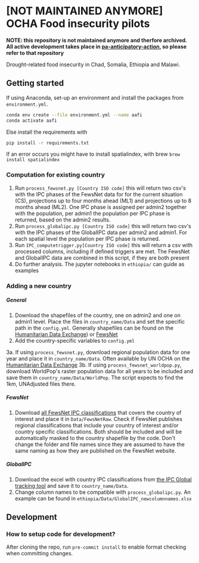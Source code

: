 # [NOT MAINTAINED ANYMORE] OCHA Food insecurity pilots

**NOTE: this repository is not maintained anymore and therfore archived. 
All active development takes place in [pa-anticipatory-action](https://github.com/OCHA-DAP/pa-anticipatory-action), so please refer to that repository**

Drought-related food insecurity in Chad, Somalia, Ethiopia and Malawi. 

## Getting started
If using Anaconda, set-up an environment and install the packages from `environment.yml`. 
   ``` bash
   conda env create --file environment.yml --name aafi
   conda activate aafi
   ```
Else install the requirements with 
   ``` bash
   pip install -r requirements.txt
   ```
If an error occurs you might have to install spatialindex, with brew `brew install spatialindex`

### Computation for existing country
1. Run `process_fewsnet.py [Country ISO code]` this will return two csv's with the IPC phases of the FewsNet data for  for the current situation (CS), projections up to four months ahead (ML1) and projections up to 8 months ahead (ML2). One IPC phase is assigned per admin2 together with the population, per admin1 the population per IPC phase is returned, based on the admin2 results.  
2. Run `process_globalipc.py [Country ISO code]` this will return two csv's with the IPC phases of the GlobalIPC data per admin2 and admin1. For each spatial level the population per IPC phase is returned. 
3. Run `IPC_computetrigger.py[Country ISO code]` this will return a csv with processed columns, including if defined triggers are met. The FewsNet and GlobalIPC data are combined in this script, if they are both present
3. Do further analysis. The jupyter notebooks in `ethiopia/` can guide as examples

### Adding a new country
##### General
1. Download the shapefiles of the country, one on admin2 and one on admin1 level. Place the files in `country_name/Data` and set the specific path in the `config.yml`. Generally shapefiles can be found on the [Humanitarian Data Exchange](data.humdata.org)) or [FewsNet](https://fews.net/fews-data/334)  
2. Add the country-specific variables to `config.yml`

3a. If using `process_fewsnet.py`, download regional population data for one year and place it in `country_name/Data`. Often available by UN OCHA on the [Humanitarian Data Exchange](data.humdata.org)
3b. If using `process_fewsnet_worldpop.py`, download WorldPop's raster population data for all years to be included and save them in `country_name/Data/WorldPop`. The script expects to find the 1km, UNAdjusted files there.

##### FewsNet
1. Download [all FewsNet IPC classifications](https://fews.net/fews-data/333) that covers the country of interest and place it in `Data/FewsNetRaw`. 
Check if FewsNet publishes regional classifications that include your country of interest and/or country specific classifications. 
Both should be included and will be automatically masked to the country shapefile by the code.
Don't change the folder and file names since they are assumed to have the same naming as how they are published on the FewsNet website.
##### GlobalIPC
1. Download the excel with country IPC classifications from [the IPC Global tracking tool](http://www.ipcinfo.org/ipc-country-analysis/population-tracking-tool/en/) and save it to `country_name/Data`.
2. Change column names to be compatible with `process_globalipc.py`. An example can be found in `ethiopia/Data/GlobalIPC_newcolumnnames.xlsx`

<!---
## Ethiopia
Required data
- IPC factors (current and predictions). Using historical data from 2009. Can be downloaded from https://fews.net/fews-data/333
- Admin2 boundaries: Use UN population boundaries https://data.humdata.org/dataset/ethiopia-cod-ab# or FewsNet boundaries https://fews.net/fews-data/334?tid=26
- Current population. Given the name, it seems it is downloaded from https://data.humdata.org/dataset/ethiopia-population-data-_-admin-level-0-3 . 
- Historical population. For now using country totals, can be retrieved from https://data.worldbank.org/indicator/SP.POP.TOTL?locations=ET More detailed data exists at https://www.worldpop.org/project/categories?id=3
 - Livelihood zones. Download from https://fews.net/fews-data/335 --->


## Development
### How to setup code for development?
After cloning the repo, run `pre-commit install` to enable format checking when committing changes.